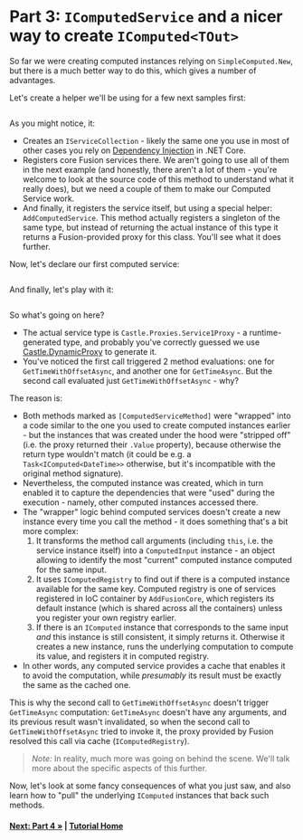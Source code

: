 # Part 3: `IComputedService` and a nicer way to create `IComputed<TOut>`

So far we were creating computed instances relying on `SimpleComputed.New`,
but there is a much better way to do this, which gives a number of advantages. 

Let's create a helper we'll be using for a few next samples first:

``` cs --editable false --region part03_createHelper --source-file Part03.cs
```

As you might notice, it:
* Creates an `IServiceCollection` - likely the same one you
  use in most of other cases you rely on 
  [Dependency Injection](https://stackify.com/net-core-dependency-injection/) 
  in .NET Core.
* Registers core Fusion services there. We aren't going to use all of them
  in the next example (and honestly, there aren't a lot of them - you're 
  welcome to look at the source code of this method to understand what 
  it really does), but we need a couple of them to make our Computed Service
  work.
* And finally, it registers the service itself, but using a special helper:
  `AddComputedService`. This method actually registers a singleton of the 
  same type, but instead of returning the actual instance of this type
  it returns a Fusion-provided proxy for this class. You'll see what it 
  does further.

Now, let's declare our first computed service:

``` cs --editable false --region part03_service1 --source-file Part03.cs
```

And finally, let's play with it:

``` cs --region part03_useService1_part1 --source-file Part03.cs
```

So what's going on here?
* The actual service type is `Castle.Proxies.Service1Proxy` - a runtime-generated 
  type, and probably you've correctly guessed we use 
  [Castle.DynamicProxy](http://www.castleproject.org/projects/dynamicproxy/)
  to generate it. 
* You've noticed the first call triggered 2 method evaluations: one for `GetTimeWithOffsetAsync`, 
  and another one for `GetTimeAsync`. But the second call evaluated just `GetTimeWithOffsetAsync` -
  why?
  
The reason is: 
* Both methods marked as `[ComputedServiceMethod]` were "wrapped" into a code similar
  to the one you used to create computed instances earlier - but the instances that
  was created under the hood were "stripped off" (i.e. the proxy returned their `.Value` 
  property), because otherwise the return type wouldn't match (it could be e.g. a 
  `Task<IComputed<DateTime>>` otherwise, but it's incompatible with the
  original method signature).
* Nevertheless, the computed instance was created, which in turn enabled it to capture 
  the dependencies that were "used" during the execution - namely, other computed instances
  accessed there.
* The "wrapper" logic behind computed services doesn't create a new instance every
  time you call the method - it does something that's a bit more complex:
  1.  It transforms the method call arguments (including `this`, i.e. the service 
      instance itself) into a `ComputedInput` instance - an object allowing to identify
      the most "current" computed instance computed for the same input.
  2.  It uses `IComputedRegistry` to find out if there is a computed instance
      available for the same key. Computed registry is one of services registered 
      in IoC container by `AddFusionCore`, which registers its default instance 
      (which is shared across all the containers) unless you register your own registry 
      earlier.
  3.  If there is an `IComputed` instance that corresponds to the same input *and*
      this instance is still consistent, it simply returns it.
      Otherwise it creates a new instance, runs the underlying computation to
      compute its value, and registers it in computed registry.
* In other words, any computed service provides a cache that enables it to
  avoid the computation, while *presumably* its result must be exactly the same as 
  the cached one.       

This is why the second call to `GetTimeWithOffsetAsync` doesn't trigger `GetTimeAsync`
computation: `GetTimeAsync` doesn't have any arguments, and its previous result wasn't
invalidated, so when the second call to `GetTimeWithOffsetAsync` tried to invoke it,
the proxy provided by Fusion resolved this call via cache (`IComputedRegistry`).   

> *Note:* In reality, much more was going on behind the scene. We'll talk
> more about the specific aspects of this further.

Now, let's look at some fancy consequences of what you just saw, 
and also learn how to "pull" the underlying `IComputed` instances 
that back such methods. 

#### [Next: Part 4 &raquo;](./Part04.md) | [Tutorial Home](./README.md)
